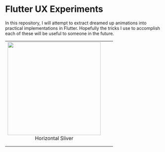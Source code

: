 # Flutter UX Experiments

In this repository, I will attempt to extract dreamed up animations into practical implementations in Flutter. Hopefully the tricks I use to accomplish each of these will be useful to someone in the future.

| | | |
|:-------------------------:|:-------------------------:|:-------------------------:|
|<img width="300" align="center" src="../assets/recordings/sliver_horizontal_list.gif?raw=true"> <br> Horizontal Sliver |||
||||
||||
